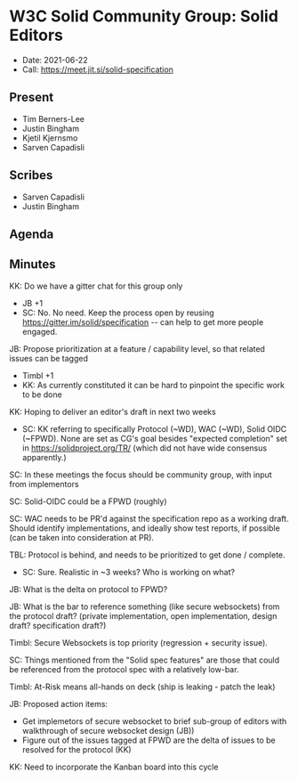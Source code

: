 # W3C Solid Community Group: Solid Editors

* Date: 2021-06-22
* Call: https://meet.jit.si/solid-specification


## Present

- Tim Berners-Lee
- Justin Bingham
- Kjetil Kjernsmo
- Sarven Capadisli

## Scribes

* Sarven Capadisli
* Justin Bingham

## Agenda




## Minutes

KK: Do we have a gitter chat for this group only
- JB +1
- SC: No. No need. Keep the process open by reusing https://gitter.im/solid/specification -- can help to get more people engaged.

JB: Propose prioritization at a feature / capability level, so that related issues can be tagged
- Timbl +1
- KK: As currently constituted it can be hard to pinpoint the specific work to be done

KK: Hoping to deliver an editor's draft in next two weeks
- SC: KK referring to specifically Protocol (~WD), WAC (~WD), Solid OIDC (~FPWD). None are set as CG's goal besides "expected completion" set in https://solidproject.org/TR/ (which did not have wide consensus apparently.)

SC: In these meetings the focus should be community group, with input from implementors

SC: Solid-OIDC could be a FPWD (roughly)

SC: WAC needs to be PR'd against the specification repo as a working draft. Should identify implementations, and ideally show test reports, if possible (can be taken into consideration at PR).

TBL: Protocol is behind, and needs to be prioritized to get done / complete.
- SC: Sure. Realistic in ~3 weeks? Who is working on what?

JB: What is the delta on protocol to FPWD?

JB: What is the bar to reference something (like secure websockets) from the protocol draft? (private implementation, open implementation, design draft? specification draft?)

Timbl: Secure Websockets is top priority (regression + security issue).

SC: Things mentioned from the "Solid spec features" are those that could be referenced from the protocol spec with a relatively low-bar.

Timbl: At-Risk means all-hands on deck (ship is leaking - patch the leak)

JB: Proposed action items: 
- Get implemetors of secure websocket to brief sub-group of editors with walkthrough of secure websocket design (JB))
- Figure out of the issues tagged at FPWD are the delta of issues to be resolved for the protocol (KK)

KK: Need to incorporate the Kanban board into this cycle


